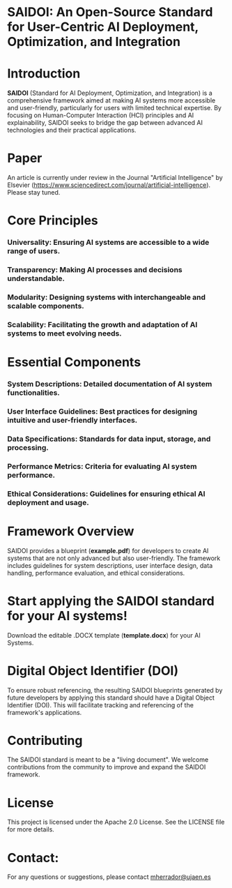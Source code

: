# SAIDOI: An Open-Source Standard for User-Centric AI Deployment, Optimization, and Integration

# Introduction
**SAIDOI** (Standard for AI Deployment, Optimization, and Integration) is a comprehensive framework aimed at making AI systems more accessible and user-friendly, particularly for users with limited technical expertise. By focusing on Human-Computer Interaction (HCI) principles and AI explainability, SAIDOI seeks to bridge the gap between advanced AI technologies and their practical applications.

# Paper
An article is currently under review in the Journal "Artificial Intelligence" by Elsevier (https://www.sciencedirect.com/journal/artificial-intelligence). Please stay tuned.

# Core Principles
### Universality: Ensuring AI systems are accessible to a wide range of users.
### Transparency: Making AI processes and decisions understandable.
### Modularity: Designing systems with interchangeable and scalable components.
### Scalability: Facilitating the growth and adaptation of AI systems to meet evolving needs.

# Essential Components
### System Descriptions: Detailed documentation of AI system functionalities.
### User Interface Guidelines: Best practices for designing intuitive and user-friendly interfaces.
### Data Specifications: Standards for data input, storage, and processing.
### Performance Metrics: Criteria for evaluating AI system performance.
### Ethical Considerations: Guidelines for ensuring ethical AI deployment and usage.

# Framework Overview
SAIDOI provides a blueprint (**example.pdf**) for developers to create AI systems that are not only advanced but also user-friendly. The framework includes guidelines for system descriptions, user interface design, data handling, performance evaluation, and ethical considerations. 

# Start applying the SAIDOI standard for your AI systems!
Download the editable .DOCX template (**template.docx**) for your AI Systems.

# Digital Object Identifier (DOI)
To ensure robust referencing, the resulting SAIDOI blueprints generated by future developers by applying this standard should have a Digital Object Identifier (DOI). This will facilitate tracking and referencing of the framework's applications.

# Contributing
The SAIDOI standard is meant to be a "living document". We welcome contributions from the community to improve and expand the SAIDOI framework. 

# License
This project is licensed under the Apache 2.0 License. See the LICENSE file for more details.

# Contact:
For any questions or suggestions, please contact mherrador@ujaen.es
